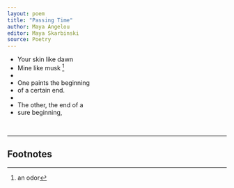 ```yaml
---
layout: poem
title: "Passing Time"
author: Maya Angelou
editor: Maya Skarbinski
source: Poetry 
---
```


- Your skin like dawn
- Mine like musk [^fn1]
-
- One paints the beginning
- of a certain end. 
- 
- The other, the end of a 
- sure beginning, 


<br>

---

## Footnotes

[^fn1]: an odor
